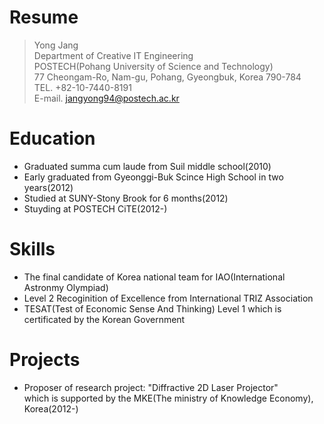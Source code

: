 Resume
======

>Yong Jang<br/>
Department of Creative IT Engineering<br/>
POSTECH(Pohang University of Science and Technology)<br/>
77 Cheongam-Ro, Nam-gu, Pohang, Gyeongbuk, Korea 790-784<br/>
TEL. +82-10-7440-8191<br/>
>E-mail. jangyong94@postech.ac.kr<br/>

Education
=========

- Graduated summa cum laude from Suil middle school(2010)
- Early graduated from Gyeonggi-Buk Scince High School in two years(2012)
- Studied at SUNY-Stony Brook for 6 months(2012)
- Stuyding at POSTECH CiTE(2012-)

Skills
======

- The final candidate of Korea national team for IAO(International Astronmy Olympiad)
- Level 2 Recoginition of Excellence from International TRIZ Association
- TESAT(Test of Economic Sense And Thinking) Level 1 which is certificated by the Korean Government

Projects
========

- Proposer of research project: "Diffractive 2D Laser Projector"<br/>
  which is supported by the MKE(The ministry of Knowledge Economy), Korea(2012-)


